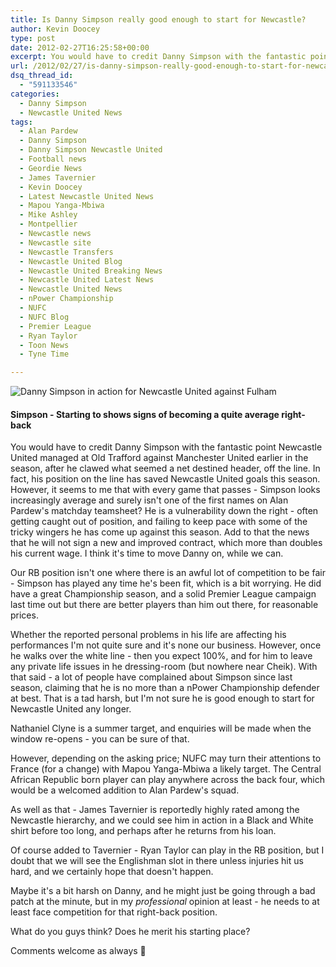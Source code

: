 ```yaml
---
title: Is Danny Simpson really good enough to start for Newcastle?
author: Kevin Doocey
type: post
date: 2012-02-27T16:25:58+00:00
excerpt: You would have to credit Danny Simpson with the fantastic point Newcastle United managed at Old Trafford against Manchester United earlier in the season, after he clawed what seemed a net destined..
url: /2012/02/27/is-danny-simpson-really-good-enough-to-start-for-newcastle/
dsq_thread_id:
  - "591133546"
categories:
  - Danny Simpson
  - Newcastle United News
tags:
  - Alan Pardew
  - Danny Simpson
  - Danny Simpson Newcastle United
  - Football news
  - Geordie News
  - James Tavernier
  - Kevin Doocey
  - Latest Newcastle United News
  - Mapou Yanga-Mbiwa
  - Mike Ashley
  - Montpellier
  - Newcastle news
  - Newcastle site
  - Newcastle Transfers
  - Newcastle United Blog
  - Newcastle United Breaking News
  - Newcastle United Latest News
  - Newcastle United News
  - nPower Championship
  - NUFC
  - NUFC Blog
  - Premier League
  - Ryan Taylor
  - Toon News
  - Tyne Time

---
```

![Danny Simpson in action for Newcastle United against Fulham](https://www.tynetime.com/wp-content/uploads/2012/02/Danny-Simpson-Newcastle.jpg "Danny-Simpson-Newcastle-United")

#### Simpson - Starting to shows signs of becoming a quite average right-back

You would have to credit Danny Simpson with the fantastic point Newcastle United managed at Old Trafford against Manchester United earlier in the season, after he clawed what seemed a net destined header, off the line. In fact, his position on the line has saved Newcastle United goals this season. However, it seems to me that with every game that passes - Simpson looks increasingly  average and surely isn't one of the first names on Alan Pardew's matchday teamsheet? He is a vulnerability down the right - often getting caught out of position, and failing to keep pace with some of the tricky wingers he has come up against this season. Add to that the news that he will not sign a new and improved contract, which more than doubles his current wage. I think it's time to move Danny on, while we can.

Our RB position isn't one where there is an awful lot of competition to be fair - Simpson has played any time he's been fit, which is a bit worrying. He did have a great Championship season, and a solid Premier League campaign last time out but there are better players than him out there, for reasonable prices.

Whether the reported personal problems in his life are affecting his performances I'm not quite sure and it's none our business. However, once he walks over the white line - then you expect 100%, and for him to leave any private life issues in he dressing-room (but nowhere near Cheik). With that said - a lot of people have complained about Simpson since last season, claiming that he is no more than a nPower Championship defender at best. That is a tad harsh, but I'm not sure he is good enough to start for Newcastle United any longer.

Nathaniel Clyne is a summer target, and enquiries will be made when the window re-opens - you can be sure of that.

However, depending on the asking price; NUFC may turn their attentions to France (for a change) with Mapou Yanga-Mbiwa a likely target. The Central African Republic born player can play anywhere across the back four, which would be a welcomed addition to Alan Pardew's squad.

As well as that - James Tavernier is reportedly highly rated among the Newcastle hierarchy, and we could see him in action in a Black and White shirt before too long, and perhaps after he returns from his loan.

Of course added to Tavernier - Ryan Taylor can play in the RB position, but I doubt that we will see the Englishman slot in there unless injuries hit us hard, and we certainly hope that doesn't happen.

Maybe it's a bit harsh on Danny, and he might just be going through a bad patch at the minute, but in my _professional_ opinion at least - he needs to at least face competition for that right-back position.

What do you guys think? Does he merit his starting place?

Comments welcome as always 🙂
